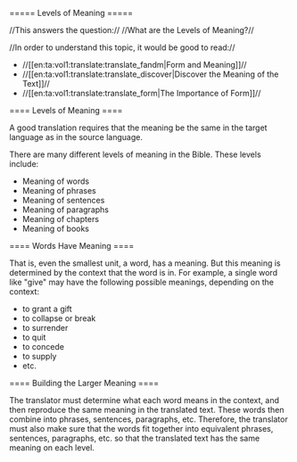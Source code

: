 ===== Levels of Meaning =====

//This answers the question:// //What are the Levels of Meaning?//

//In order to understand this topic, it would be good to read://
  * //[[en:ta:vol1:translate:translate_fandm|Form and Meaning]]//
  * //[[en:ta:vol1:translate:translate_discover|Discover the Meaning of the Text]]//
  * //[[en:ta:vol1:translate:translate_form|The Importance of Form]]//

==== Levels of Meaning ====

A good translation requires that the meaning be the same in the target language as in the source language.

There are many different levels of meaning in the Bible. These levels include: 
  * Meaning of words
  * Meaning of phrases
  * Meaning of sentences
  * Meaning of paragraphs
  * Meaning of chapters
  * Meaning of books

==== Words Have Meaning ====

That is, even the smallest unit, a word, has a meaning. But this meaning is determined by the context that the word is in. For example, a single word like "give" may have the following possible meanings, depending on the context:
  * to grant a gift
  * to collapse or break
  * to surrender
  * to quit
  * to concede
  * to supply
  * etc.

==== Building the Larger Meaning ====

The translator must determine what each word means in the context, and then reproduce the same meaning in the translated text. These words then combine into phrases, sentences, paragraphs, etc. Therefore, the translator must also make sure that the words fit together into equivalent phrases, sentences, paragraphs, etc. so that the translated text has the same meaning on each level.